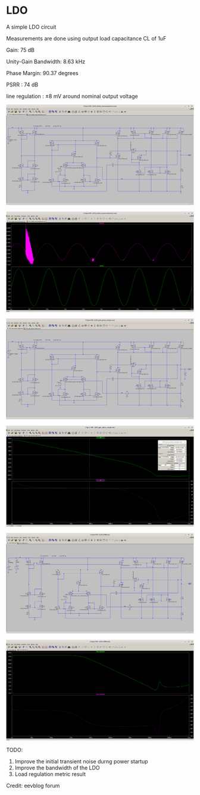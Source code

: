 # LDO
A simple LDO circuit

Measurements are done using output load capacitance CL of 1uF

Gain: 75 dB

Unity-Gain Bandwidth: 8.63 kHz

Phase Margin: 90.37 degrees

PSRR : 74 dB

line regulation : ±8 mV around nominal output voltage

![LDO_transient_simulation_circuit](./LDO_transient_simulation_circuit.png)

![LDO_transient_simulation_result](./LDO_transient_simulation_result.png)

![LDO_ac_simulation_circuit](./LDO_ac_simulation_circuit.png)

![LDO_ac_simulation_result](./LDO_ac_simulation_result.png)

![LDO_psrr_simulation_circuit](./LDO_psrr_simulation_circuit.png)

![LDO_psrr_simulation_result](./LDO_psrr_simulation_result.png)

TODO: 
1. Improve the initial transient noise durng power startup
2. Improve the bandwidth of the LDO
3. Load regulation metric result

Credit: eevblog forum
